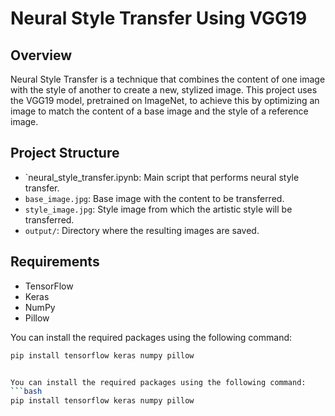 # Neural Style Transfer Using VGG19

## Overview

Neural Style Transfer is a technique that combines the content of one image with the style of another to create a new, stylized image. This project uses the VGG19 model, pretrained on ImageNet, to achieve this by optimizing an image to match the content of a base image and the style of a reference image.

## Project Structure

- `neural_style_transfer.ipynb: Main script that performs neural style transfer.
- `base_image.jpg`: Base image with the content to be transferred.
- `style_image.jpg`: Style image from which the artistic style will be transferred.
- `output/`: Directory where the resulting images are saved.

## Requirements

- TensorFlow
- Keras
- NumPy
- Pillow

You can install the required packages using the following command:
```bash
pip install tensorflow keras numpy pillow


You can install the required packages using the following command:
```bash
pip install tensorflow keras numpy pillow

